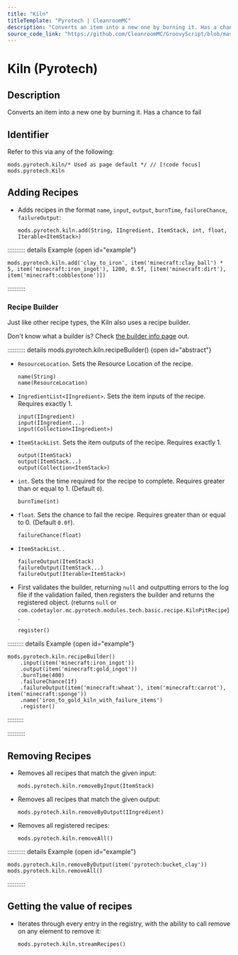 ```yaml
---
title: "Kiln"
titleTemplate: "Pyrotech | CleanroomMC"
description: "Converts an item into a new one by burning it. Has a chance to fail"
source_code_link: "https://github.com/CleanroomMC/GroovyScript/blob/master/src/main/java/com/cleanroommc/groovyscript/compat/mods/pyrotech/Kiln.java"
---
```


# Kiln (Pyrotech)

## Description

Converts an item into a new one by burning it. Has a chance to fail

## Identifier

Refer to this via any of the following:

```groovy:no-line-numbers {1}
mods.pyrotech.kiln/* Used as page default */ // [!code focus]
mods.pyrotech.Kiln
```


## Adding Recipes

- Adds recipes in the format `name`, `input`, `output`, `burnTime`, `failureChance`, `failureOutput`:

    ```groovy:no-line-numbers
    mods.pyrotech.kiln.add(String, IIngredient, ItemStack, int, float, Iterable<ItemStack>)
    ```

:::::::::: details Example {open id="example"}
```groovy:no-line-numbers
mods.pyrotech.kiln.add('clay_to_iron', item('minecraft:clay_ball') * 5, item('minecraft:iron_ingot'), 1200, 0.5f, [item('minecraft:dirt'), item('minecraft:cobblestone')])
```

::::::::::

### Recipe Builder

Just like other recipe types, the Kiln also uses a recipe builder.

Don't know what a builder is? Check [the builder info page](../../getting_started/builder.md) out.

:::::::::: details mods.pyrotech.kiln.recipeBuilder() {open id="abstract"}
- `ResourceLocation`. Sets the Resource Location of the recipe.

    ```groovy:no-line-numbers
    name(String)
    name(ResourceLocation)
    ```

- `IngredientList<IIngredient>`. Sets the item inputs of the recipe. Requires exactly 1.

    ```groovy:no-line-numbers
    input(IIngredient)
    input(IIngredient...)
    input(Collection<IIngredient>)
    ```

- `ItemStackList`. Sets the item outputs of the recipe. Requires exactly 1.

    ```groovy:no-line-numbers
    output(ItemStack)
    output(ItemStack...)
    output(Collection<ItemStack>)
    ```

- `int`. Sets the time required for the recipe to complete. Requires greater than or equal to 1. (Default `0`).

    ```groovy:no-line-numbers
    burnTime(int)
    ```

- `float`. Sets the chance to fail the recipe. Requires greater than or equal to 0. (Default `0.0f`).

    ```groovy:no-line-numbers
    failureChance(float)
    ```

- `ItemStackList`. .

    ```groovy:no-line-numbers
    failureOutput(ItemStack)
    failureOutput(ItemStack...)
    failureOutput(Iterable<ItemStack>)
    ```

- First validates the builder, returning `null` and outputting errors to the log file if the validation failed, then registers the builder and returns the registered object. (returns `null` or `com.codetaylor.mc.pyrotech.modules.tech.basic.recipe.KilnPitRecipe`).

    ```groovy:no-line-numbers
    register()
    ```

::::::::: details Example {open id="example"}
```groovy:no-line-numbers
mods.pyrotech.kiln.recipeBuilder()
    .input(item('minecraft:iron_ingot'))
    .output(item('minecraft:gold_ingot'))
    .burnTime(400)
    .failureChance(1f)
    .failureOutput(item('minecraft:wheat'), item('minecraft:carrot'), item('minecraft:sponge'))
    .name('iron_to_gold_kiln_with_failure_items')
    .register()
```

:::::::::

::::::::::

## Removing Recipes

- Removes all recipes that match the given input:

    ```groovy:no-line-numbers
    mods.pyrotech.kiln.removeByInput(ItemStack)
    ```

- Removes all recipes that match the given output:

    ```groovy:no-line-numbers
    mods.pyrotech.kiln.removeByOutput(IIngredient)
    ```

- Removes all registered recipes:

    ```groovy:no-line-numbers
    mods.pyrotech.kiln.removeAll()
    ```

:::::::::: details Example {open id="example"}
```groovy:no-line-numbers
mods.pyrotech.kiln.removeByOutput(item('pyrotech:bucket_clay'))
mods.pyrotech.kiln.removeAll()
```

::::::::::

## Getting the value of recipes

- Iterates through every entry in the registry, with the ability to call remove on any element to remove it:

    ```groovy:no-line-numbers
    mods.pyrotech.kiln.streamRecipes()
    ```
